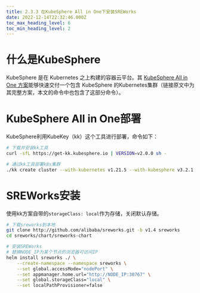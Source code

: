 ```yaml
---
title: 2.3.3 在KubeSphere All in One下安装SREWorks
date: 2022-12-14T22:32:46.000Z
toc_max_heading_level: 6
toc_min_heading_level: 2
---
```



<a name="DiZOm"></a>

# 什么是**KubeSphere** 
KubeSphere 是在 Kubernetes 之上构建的容器云平台。其 [KubeSphere All in One 方案](https://v3-2.docs.kubesphere.io/zh/docs/quick-start/all-in-one-on-linux/)能够快速交付一个包含 KubeSphere 的Kubernetes集群（链接原文中为其完整方案，本文的命令中也包含了这部分命令）。

<a name="nUnHA"></a>

# **KubeSphere All in One**部署
KubeSphere利用KubeKey（kk）这个工具进行部署，命令如下：
```bash
# 下载并安装kk工具
curl -sfL https://get-kk.kubesphere.io | VERSION=v2.0.0 sh -

# 通过kk工具部署k8s集群
./kk create cluster --with-kubernetes v1.21.5 --with-kubesphere v3.2.1

```

<a name="TEsDw"></a>

# SREWorks安装
使用kk方案自带的`storageClass: local`作为存储，关闭默认存储。
```bash
# 下载sreworks到本地
git clone http://github.com/alibaba/sreworks.git -b v1.4 sreworks
cd sreworks/chart/sreworks-chart

# 安装SREWorks
# 替换NODE_IP为某个节点的浏览器可访问IP
helm install sreworks ./ \
    --create-namespace --namespace sreworks \
    --set global.accessMode="nodePort" \
    --set appmanager.home.url="http://NODE_IP:30767" \
    --set global.storageClass="local" \
    --set localPathProvisioner=false
    
```
